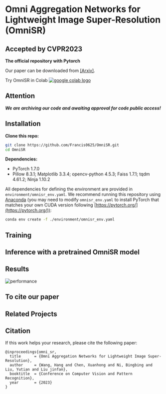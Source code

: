 # Omni Aggregation Networks for Lightweight Image Super-Resolution (OmniSR)
## Accepted by CVPR2023

**The official repository with Pytorch**

Our paper can be downloaded from [[Arxiv]]().

Try OmniSR in Colab [ <a href="https://colab.research.google.com/github/Francis0625/OmniSR/blob/main/demo.ipynb"><img src="https://colab.research.google.com/assets/colab-badge.svg" alt="google colab logo"></a>](https://colab.research.google.com/github/Francis0625/OmniSR/blob/main/demo.ipynb)

## Attention

***We are archiving our code and awaiting approval for code public access!***

## Installation
**Clone this repo:**
```bash
git clone https://github.com/Francis0625/OmniSR.git
cd OmniSR
```
**Dependencies:**
- PyTorch 1.7.0
- Pillow 8.3.1; Matplotlib 3.3.4; opencv-python 4.5.3; Faiss 1.7.1; tqdm 4.61.2; Ninja 1.10.2

All dependencies for defining the environment are provided in `environment/omnisr_env.yaml`.
We recommend running this repository using [Anaconda](https://docs.anaconda.com/anaconda/install/) (you may need to modify `omnisr_env.yaml` to install PyTorch that matches your own CUDA version following [https://pytorch.org/](https://pytorch.org/)):
```bash
conda env create -f ./environment/omnisr_env.yaml
```

## Training

## Inference with a pretrained OmniSR model

## Results

![performance](https://user-images.githubusercontent.com/18433587/227410356-6b69906b-416d-4d07-8127-41b08ab79c7a.PNG)


## To cite our paper

## Related Projects

## Citation
If this work helps your research, please cite the following paper:

```
@inproceedings{omni_sr,
  title      = {Omni Aggregation Networks for Lightweight Image Super-Resolution},
  author     = {Wang, Hang and Chen, Xuanhong and Ni, Bingbing and Liu, Yutian and Liu jinfan},
  booktitle  = {Conference on Computer Vision and Pattern Recognition},
  year       = {2023}
}
```
